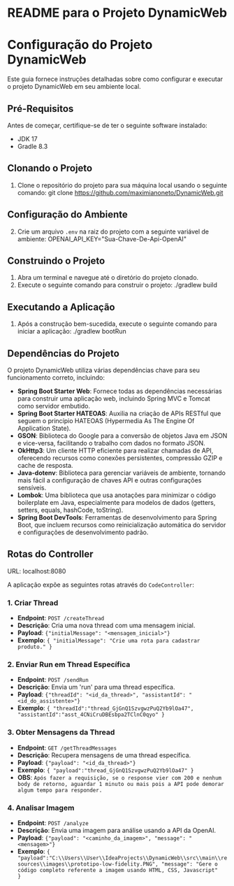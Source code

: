 # README para o Projeto DynamicWeb

# Configuração do Projeto DynamicWeb

Este guia fornece instruções detalhadas sobre como configurar e executar o projeto DynamicWeb em seu ambiente local.

## Pré-Requisitos
Antes de começar, certifique-se de ter o seguinte software instalado:
- JDK 17
- Gradle 8.3

## Clonando o Projeto
1. Clone o repositório do projeto para sua máquina local usando o seguinte comando:
git clone https://github.com/maximianoneto/DynamicWeb.git

## Configuração do Ambiente
2. Crie um arquivo `.env` na raiz do projeto com a seguinte variável de ambiente:
OPENAI_API_KEY="Sua-Chave-De-Api-OpenAI"

## Construindo o Projeto
1. Abra um terminal e navegue até o diretório do projeto clonado.
2. Execute o seguinte comando para construir o projeto:
./gradlew build

## Executando a Aplicação
1. Após a construção bem-sucedida, execute o seguinte comando para iniciar a aplicação:
./gradlew bootRun

## Dependências do Projeto
O projeto DynamicWeb utiliza várias dependências chave para seu funcionamento correto, incluindo:

- **Spring Boot Starter Web**: Fornece todas as dependências necessárias para construir uma aplicação web, incluindo Spring MVC e Tomcat como servidor embutido.
- **Spring Boot Starter HATEOAS**: Auxilia na criação de APIs RESTful que seguem o princípio HATEOAS (Hypermedia As The Engine Of Application State).
- **GSON**: Biblioteca do Google para a conversão de objetos Java em JSON e vice-versa, facilitando o trabalho com dados no formato JSON.
- **OkHttp3**: Um cliente HTTP eficiente para realizar chamadas de API, oferecendo recursos como conexões persistentes, compressão GZIP e cache de resposta.
- **Java-dotenv**: Biblioteca para gerenciar variáveis de ambiente, tornando mais fácil a configuração de chaves API e outras configurações sensíveis.
- **Lombok**: Uma biblioteca que usa anotações para minimizar o código boilerplate em Java, especialmente para modelos de dados (getters, setters, equals, hashCode, toString).
- **Spring Boot DevTools**: Ferramentas de desenvolvimento para Spring Boot, que incluem recursos como reinicialização automática do servidor e configurações de desenvolvimento padrão.

## Rotas do Controller
URL: localhost:8080

A aplicação expõe as seguintes rotas através do `CodeController`:

### 1. Criar Thread
- **Endpoint**: `POST /createThread`
- **Descrição**: Cria uma nova thread com uma mensagem inicial.
- **Payload**: `{"initialMessage": "<mensagem_inicial>"}`
- **Exemplo**: `{
  "initialMessage": "Crie uma rota para cadastrar produto."
  }`

### 2. Enviar Run em Thread Específica
- **Endpoint**: `POST /sendRun`
- **Descrição**: Envia um 'run' para uma thread específica.
- **Payload**: `{"threadId": "<id_da_thread>", "assistantId": "<id_do_assistente>"}`
- **Exemplo**: `{
  "threadId":"thread_GjGnQ1SzvgwzPuQ2Yb9lOa47",
  "assistantId":"asst_4CNiCruDBEsbpa2TClnC0qyo"
  }`

### 3. Obter Mensagens da Thread
- **Endpoint**: `GET /getThreadMessages`
- **Descrição**: Recupera mensagens de uma thread específica.
- **Payload**: `{"payload": "<id_da_thread>"}`
- **Exemplo**: `{
  "payload":"thread_GjGnQ1SzvgwzPuQ2Yb9lOa47"
  }`
- **OBS**: `Após fazer a requisição, se o response vier com 200 e nenhum body de retorno, aguardar 1 minuto ou mais pois a API pode demorar algum tempo para responder.`

### 4. Analisar Imagem
- **Endpoint**: `POST /analyze`
- **Descrição**: Envia uma imagem para análise usando a API da OpenAI.
- **Payload**: `{"payload": "<caminho_da_imagem>", "message": "<mensagem>"}`
- **Exemplo**: `{
  "payload":"C:\\Users\\User\\IdeaProjects\\DynamicWeb\\src\\main\\resources\\images\\prototipo-low-fidelity.PNG",
  "message": "Gere o código completo referente a imagem usando HTML, CSS, Javascript"   
  }`
